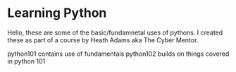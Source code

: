 # Learning Python
Hello, these are some of the basic/fundamnetal uses of pythons. 
I created these as part of a course by Heath Adams aka The Cyber Mentor.

python101 contains use of fundamentals
python102 builds on things covered in python 101
